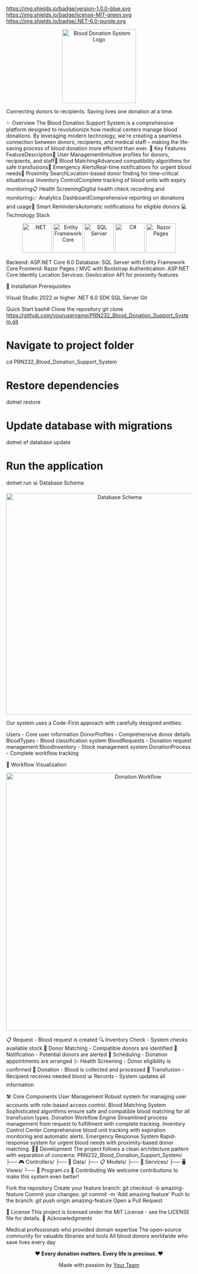 
https://img.shields.io/badge/version-1.0.0-blue.svg </br>
https://img.shields.io/badge/license-MIT-green.svg </br>
https://img.shields.io/badge/.NET-6.0-purple.svg </br>
<p align="center">
  <img src="https://via.placeholder.com/200x200?text=Blood+Donation" alt="Blood Donation System Logo" width="200" height="200"/>
</p>

Connecting donors to recipients. Saving lives one donation at a time.


✨ Overview
The Blood Donation Support System is a comprehensive platform designed to revolutionize how medical centers manage blood donations. By leveraging modern technology, we're creating a seamless connection between donors, recipients, and medical staff – making the life-saving process of blood donation more efficient than ever.
🚀 Key Features
FeatureDescription👥 User ManagementIntuitive profiles for donors, recipients, and staff🧬 Blood MatchingAdvanced compatibility algorithms for safe transfusions📱 Emergency AlertsReal-time notifications for urgent blood needs📍 Proximity SearchLocation-based donor finding for time-critical situations📊 Inventory ControlComplete tracking of blood units with expiry monitoring📋 Health ScreeningDigital health check recording and monitoring📈 Analytics DashboardComprehensive reporting on donations and usage🔔 Smart RemindersAutomatic notifications for eligible donors
💻 Technology Stack
<p align="center">
  <img src="https://via.placeholder.com/80x80?text=.NET" alt=".NET" width="80" height="80"/>
  <img src="https://via.placeholder.com/80x80?text=EF+Core" alt="Entity Framework Core" width="80" height="80"/>
  <img src="https://via.placeholder.com/80x80?text=SQL" alt="SQL Server" width="80" height="80"/>
  <img src="https://via.placeholder.com/80x80?text=C%23" alt="C#" width="80" height="80"/>
  <img src="https://via.placeholder.com/80x80?text=Razor" alt="Razor Pages" width="80" height="80"/>
</p>

Backend: ASP.NET Core 6.0
Database: SQL Server with Entity Framework Core
Frontend: Razor Pages / MVC with Bootstrap
Authentication: ASP.NET Core Identity
Location Services: Geolocation API for proximity features

🔧 Installation
Prerequisites

Visual Studio 2022 or higher
.NET 6.0 SDK
SQL Server
Git

Quick Start
bash# Clone the repository
git clone https://github.com/yourusername/PRN232_Blood_Donation_Support_System.git

# Navigate to project folder
cd PRN232_Blood_Donation_Support_System

# Restore dependencies
dotnet restore

# Update database with migrations
dotnet ef database update

# Run the application
dotnet run
📊 Database Schema
<p align="center">
  <img src="https://via.placeholder.com/600x400?text=Database+Schema" alt="Database Schema" width="600"/>
</p>
Our system uses a Code-First approach with carefully designed entities:

Users - Core user information
DonorProfiles - Comprehensive donor details
BloodTypes - Blood classification system
BloodRequests - Donation request management
BloodInventory - Stock management system
DonationProcess - Complete workflow tracking

🔄 Workflow Visualization
<p align="center">
  <img src="https://via.placeholder.com/700x300?text=Donation+Workflow" alt="Donation Workflow" width="700"/>
</p>

📋 Request - Blood request is created
🔍 Inventory Check - System checks available stock
👥 Donor Matching - Compatible donors are identified
🔔 Notification - Potential donors are alerted
📅 Scheduling - Donation appointments are arranged
🩺 Health Screening - Donor eligibility is confirmed
💉 Donation - Blood is collected and processed
🏥 Transfusion - Recipient receives needed blood
📊 Records - System updates all information

🛠️ Core Components
User Management
Robust system for managing user accounts with role-based access control.
Blood Matching System
Sophisticated algorithms ensure safe and compatible blood matching for all transfusion types.
Donation Workflow Engine
Streamlined process management from request to fulfillment with complete tracking.
Inventory Control Center
Comprehensive blood unit tracking with expiration monitoring and automatic alerts.
Emergency Response System
Rapid-response system for urgent blood needs with proximity-based donor matching.
👨‍💻 Development
The project follows a clean architecture pattern with separation of concerns:
PRN232_Blood_Donation_Support_System/
├── 🎮 Controllers/
├── 💾 Data/
├── 📋 Models/
├── 🔧 Services/
├── 🖥️ Views/
└── 📄 Program.cs
👥 Contributing
We welcome contributions to make this system even better!

Fork the repository
Create your feature branch: git checkout -b amazing-feature
Commit your changes: git commit -m 'Add amazing feature'
Push to the branch: git push origin amazing-feature
Open a Pull Request

📜 License
This project is licensed under the MIT License - see the LICENSE file for details.
🙏 Acknowledgments

Medical professionals who provided domain expertise
The open-source community for valuable libraries and tools
All blood donors worldwide who save lives every day


<p align="center">
  <b>❤️ Every donation matters. Every life is precious. ❤️</b>
</p>
<p align="center">
  Made with passion by <a href="mailto:your-email@example.com">Your Team</a>
</p>

